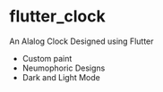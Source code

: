 # flutter_clock

An Alalog Clock Designed using Flutter 

- Custom paint
- Neumophoric Designs
- Dark and Light Mode  

 